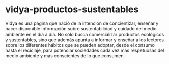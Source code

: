 # vidya-productos-sustentables
Vidya es una página que nació de la intención de concientizar, enseñar y hacer disponible información sobre sustentabilidad y cuidado del medio ambiente en el día a día. No sólo busca comercializar productos ecológicos y sustentables, sino que además apunta a informar y enseñar a los lectores sobre los diferentes hábitos que se pueden adoptar, desde el consumo hasta el reciclaje, para potenciar sociedades cada vez más respetuosas del medio ambiente y más conscientes de lo que consumen. 
